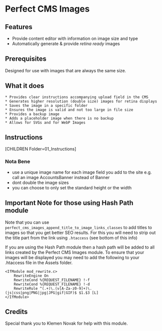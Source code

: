 # Perfect CMS Images

## Features

- Provide content editor with information on image size and type
- Automatically generate & provide _retina ready_ images

## Prerequisites

Designed for use with images that are always the same size.

## What it does

    * Provides clear instructions accompanying upload field in the CMS
    * Generates higher resolution (double size) images for retina displays
    * Saves the image in a specific folder
    * Ensures the image is valid and not too large in file size
    * Provides a backup image
    * Adds a placeholder image when there is no backup
    * Allows for SVGs and for WebP Images

## Instructions

[CHILDREN Folder=01_Instructions]

### Nota Bene

- use a unique image name for each image field you add to the site
   e.g. call an image AccountsBanner instead of Banner
- dont double the image sizes
- you can choose to only set the standard height or the width

## Important Note for those using Hash Path module

Note that you can use `perfect_cms_images_append_title_to_image_links_classes`
to add titles to images so that you get better SEO results.
For this you will need to strip out the title part from the link using `.htaccess` (see bottom of this info)

If you are using the Hash Path module then a hash path will be added to all links created by the Perfect CMS Images module.  To ensure that your images will be displayed you may need to add the following to your .htaccess file in the Assets folder.

```apacheconfig
<IfModule mod_rewrite.c>
    RewriteEngine On
    RewriteCond %{REQUEST_FILENAME} !-f
    RewriteCond %{REQUEST_FILENAME} !-d
    RewriteRule ^(.+)\.(v[A-Za-z0-9]+)\.(js|css|png|PNG|jpg|JPG|gif|GIF)$ $1.$3 [L]
</IfModule>
```

## Credits

Special thank you to Klemen Novak for help with this module.
